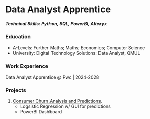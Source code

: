 # Data Analyst Apprentice

##### Technical Skills: Python, SQL, PowerBI, Alteryx

### Education 
- A-Levels: Further Maths; Maths; Economics; Computer Science 
- University: Digital Technology Solutions: Data Analyst, QMUL 

### Work Experience
Data Analyst Apprentice @ Pwc | 2024-2028

### Projects
1. [Consumer Churn Analysis and Predictions](https://ayoubgutin.github.io/customer-churn/).
   - Logsistic Regression w/ GUI for predictions
   - PowerBI Dashboard


